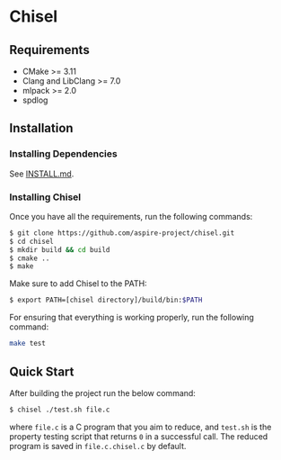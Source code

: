 # Chisel

## Requirements
* CMake >= 3.11
* Clang and LibClang >= 7.0
* mlpack >= 2.0
* spdlog

## Installation
### Installing Dependencies
See [INSTALL.md](INSTALL.md).

### Installing Chisel
Once you have all the requirements, run the following commands:
```sh
$ git clone https://github.com/aspire-project/chisel.git
$ cd chisel
$ mkdir build && cd build
$ cmake ..
$ make
```
Make sure to add Chisel to the PATH:
```sh
$ export PATH=[chisel directory]/build/bin:$PATH
```

For ensuring that everything is working properly, run the following command:
```sh
make test
```

## Quick Start
After building the project run the below command:
```sh
$ chisel ./test.sh file.c
```
where `file.c` is a C program that you aim to reduce, and `test.sh` is
the property testing script that returns `0` in a successful call.
The reduced program is saved in `file.c.chisel.c` by default.
